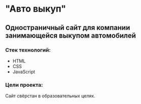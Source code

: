 # "Авто выкуп"
## Одностраничный сайт для компании занимающейся выкупом автомобилей
### Стек технологий:
* HTML
* CSS
* JavaScript
### Цели проекта:
Сайт свёрстан в образовательных целях.
